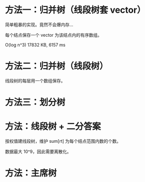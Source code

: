 # 方法一：归并树（线段树套 vector）

简单粗暴的实现。竟然不会爆内存…

每个结点保存一个 vector 为该结点内的有序数组。

O(log n^3) 17832 KB, 6157 ms

# 方法二：归并树（线段树）

线段树的每层用一个数组保存。

# 方法三：划分树



# 方法：线段树 + 二分答案

按权值建线段树，维护 sum[rt] 为每个结点范围内数的个数。

数据最大 10^9，因此需要离散化。

# 方法：主席树